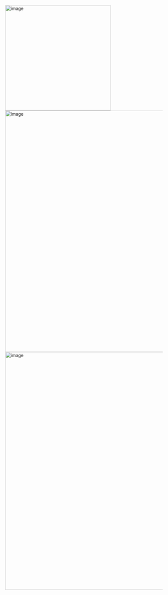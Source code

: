 <img width="337" alt="image" src="https://user-images.githubusercontent.com/70803038/221580573-dd4e3a4d-f9e4-47e3-b6a1-469de73c23de.png">

<img width="771" alt="image" src="https://user-images.githubusercontent.com/70803038/221580636-40d8c79a-e324-467b-bac1-f63b8d93f324.png">

<img width="760" alt="image" src="https://user-images.githubusercontent.com/70803038/221580710-ad34a392-0ee4-4a96-bbc3-1ea4bbe68e2d.png">
